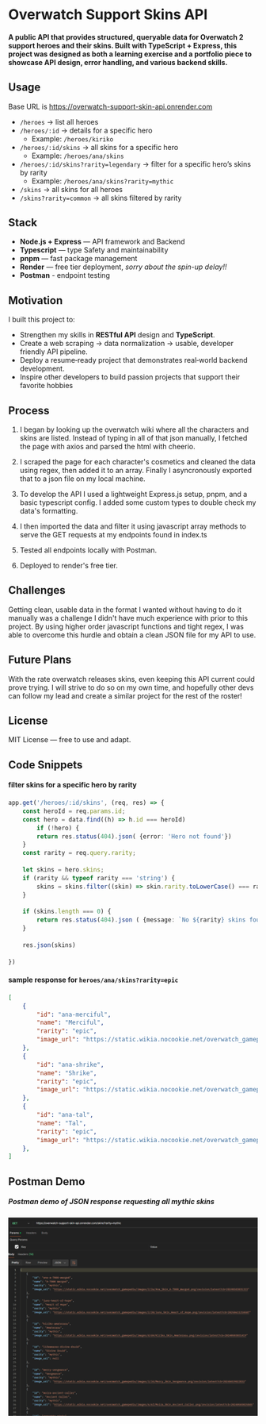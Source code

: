 # Overwatch Support Skins API
#### A public API that provides structured, queryable data for Overwatch 2 support heroes and their skins. Built with TypeScript + Express, this project was designed as both a learning exercise and a portfolio piece to showcase API design, error handling, and various backend skills.

## Usage

Base URL is https://overwatch-support-skin-api.onrender.com

* `/heroes` → list all heroes
* `/heroes/:id` → details for a specific hero
    * Example:  `/heroes/kiriko`
* `/heroes/:id/skins` → all skins for a specific hero
    * Example: `/heroes/ana/skins`
* `/heroes/:id/skins?rarity=legendary` → filter for a specific hero’s skins by rarity
    * Example: `/heroes/ana/skins?rarity=mythic`
* `/skins` → all skins for all heroes
* `/skins?rarity=common` → all skins filtered by rarity

## Stack

* __Node.js + Express__ — API framework and Backend
* __Typescript__ — type Safety and maintainability
* __pnpm__ — fast package management
* __Render__ — free tier deployment, _sorry about the spin-up delay!!_
* __Postman__ - endpoint testing

## Motivation

I built this project to:
* Strengthen my skills in __RESTful API__ design and __TypeScript__.
* Create a web scraping → data normalization → usable, developer friendly API pipeline.
* Deploy a resume‑ready project that demonstrates real‑world backend development.
* Inspire other developers to build passion projects that support their favorite hobbies

## Process

1. I began by looking up the overwatch wiki where all the characters and skins are listed. Instead of typing in all of that json manually, I fetched the page with axios and parsed the html with cheerio.

2. I scraped the page for each character's cosmetics and cleaned the data using regex, then added it to an array. Finally I asyncronously exported that to a json file on my local machine.

3. To develop the API I used a lightweight Express.js setup, pnpm, and a basic typescript config. I added some custom types to double check my data's formatting.

4. I then imported the data and filter it using javascript array methods to serve the GET requests at my endpoints found in index.ts

5. Tested all endpoints locally with Postman.

6. Deployed to render's free tier.

## Challenges

Getting clean, usable data in the format I wanted without having to do it manually was a challenge I didn't have much experience with prior to this project. By using higher order javascript functions and tight regex, I was able to overcome this hurdle and obtain a clean JSON file for my API to use.

## Future Plans

With the rate overwatch releases skins, even keeping this API current could prove trying. I will strive to do so on my own time, and hopefully other devs can follow my lead and create a similar project for the rest of the roster!

## License

MIT License — free to use and adapt.

## Code Snippets

#### filter skins for a specific hero by rarity
```ts
app.get('/heroes/:id/skins', (req, res) => {
    const heroId = req.params.id;
    const hero = data.find((h) => h.id === heroId)
        if (!hero) {
        return res.status(404).json( {error: 'Hero not found'})
    }
    const rarity = req.query.rarity;

    let skins = hero.skins;
    if (rarity && typeof rarity === 'string') {
        skins = skins.filter((skin) => skin.rarity.toLowerCase() === rarity)
    }

    if (skins.length === 0) {
        return res.status(404).json ( {message: `No ${rarity} skins found for ${hero}`})
    }

    res.json(skins)

})
```

#### sample response for `heroes/ana/skins?rarity=epic`
```json
[
    {
        "id": "ana-merciful",
        "name": "Merciful",
        "rarity": "epic",
        "image_url": "https://static.wikia.nocookie.net/overwatch_gamepedia/images/4/4f/Ana_Skin_Merciful.png/revision/latest?cb=20240330130047"
    },
    {
        "id": "ana-shrike",
        "name": "Shrike",
        "rarity": "epic",
        "image_url": "https://static.wikia.nocookie.net/overwatch_gamepedia/images/7/7f/Ana_Skin_Shrike.png/revision/latest?cb=20240330130724"
    },
    {
        "id": "ana-tal",
        "name": "Tal",
        "rarity": "epic",
        "image_url": "https://static.wikia.nocookie.net/overwatch_gamepedia/images/e/eb/Ana_Skin_Tal.png/revision/latest?cb=20240330130919"
    },
]
```
## Postman Demo
##### Postman demo of JSON response requesting all mythic skins
![Postman demo of /skins?rarity=mythic](./assets/api_test_10-23.png)
